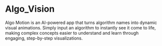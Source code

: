 # Algo_Vision
Algo Motion is an AI-powered app that turns algorithm names into dynamic visual animations. Simply input an algorithm to instantly see it come to life, making complex concepts easier to understand and learn through engaging, step-by-step visualizations.
